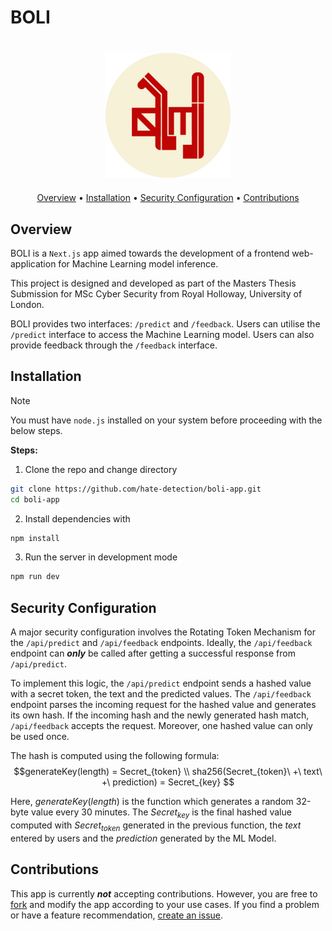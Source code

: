 # BOLI
<div align="center" style="margin-top:20px">
    <img src="./assets/logo-circle.png" height=200 style="margin:20px" />
</div>

<div align="center">
    <a href="#overview">Overview</a> •
    <a href="#installation">Installation</a> •
    <a href="#security-configuration">Security Configuration</a> •
    <a href="#contributions">Contributions</a>
</div>

## Overview

BOLI is a `Next.js` app aimed towards the development of a frontend web-application for Machine Learning model inference.

This project is designed and developed as part of the Masters Thesis Submission for MSc Cyber Security from Royal Holloway, University of London.

BOLI provides two interfaces: `/predict` and `/feedback`. Users can utilise the `/predict` interface to access the Machine Learning model. Users can also provide feedback through the `/feedback` interface.

## Installation

>[!NOTE]
>
> You must have `node.js` installed on your system before proceeding with the below steps.

**Steps:**

1. Clone the repo and change directory

```bash
git clone https://github.com/hate-detection/boli-app.git
cd boli-app
```

2. Install dependencies with

```bash
npm install
```
3. Run the server in development mode

```bash
npm run dev
```

## Security Configuration

A major security configuration involves the Rotating Token Mechanism for the `/api/predict` and `/api/feedback` endpoints. Ideally, the `/api/feedback` endpoint can **_only_** be called after getting a successful response from `/api/predict`.

To implement this logic, the `/api/predict` endpoint sends a hashed value with a secret token, the text and the predicted values. The `/api/feedback` endpoint parses the incoming request for the hashed value and generates its own hash. If the incoming hash and the newly generated hash match, `/api/feedback` accepts the request. Moreover, one hashed value can only be used once.

The hash is computed using the following formula:
$$generateKey(length) = Secret_{token} \\
sha256(Secret_{token}\ +\ text\ +\ prediction) = Secret_{key}
$$

Here, $generateKey(length)$ is the function which generates a random 32-byte value every 30 minutes. The $Secret_{key}$ is the final hashed value computed with $Secret_{token}$ generated in the previous function, the $text$ entered by users and the $prediction$ generated by the ML Model.

## Contributions

This app is currently **_not_** accepting contributions. However, you are free to [fork](https://github.com/hate-detection/boli-app/fork) and modify the app according to your use cases. If you find a problem or have a feature recommendation, [create an issue](https://github.com/hate-detection/boli-app/issues).